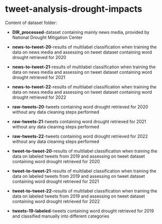# tweet-analysis-drought-impacts
Content of dataset folder:

* **DIR_processed**-dataset containing mainly news media, provided by National Drought Mitigation Center

* **news-to-tweet-20**-results of multilabel classification when training the data on news media and assessing on tweet dataset containing word drought retrieved for 2020
* **news-to-tweet-21**-results of multilabel classification when training the data on news media and assessing on tweet dataset containing word drought retrieved for 2021
* **news-to-tweet-22**-results of multilabel classification when training the data on news media and assessing on tweet dataset containing word drought retrieved for 2022

* **raw-tweets-20**-tweets containing word drought retrieved for 2020 without any data cleaning steps performed
* **raw-tweets-21**-tweets containing word drought retrieved for 2021 without any data cleaning steps performed
* **raw-tweets-22**-tweets containing word drought retrieved for 2022 without any data cleaning steps performed

* **tweet-to-tweet-20**-results of multilabel classification when training the data on labeled tweets from 2019 and assessing on tweet dataset containing word drought retrieved for 2020
* **tweet-to-tweet-21**-results of multilabel classification when training the data on labeled tweets from 2019 and assessing on tweet dataset containing word drought retrieved for 2021
* **tweet-to-tweet-22**-results of multilabel classification when training the data on labeled tweets from 2019 and assessing on tweet dataset containing word drought retrieved for 2022

* **tweets-19-labeled**-tweets containing word drought retrieved for 2019 and classified manually into different categories 
